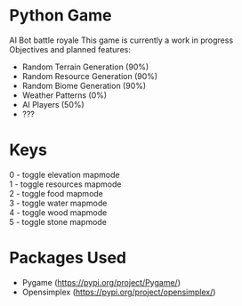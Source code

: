 # Python Game
AI Bot battle royale
This game is currently a work in progress <br />
Objectives and planned features: <br />
- Random Terrain Generation (90%)<br />
- Random Resource Generation (90%) <br />
- Random Biome Generation (90%)<br />
- Weather Patterns (0%)<br />
- AI Players (50%)<br />
- ???

# Keys
0 - toggle elevation mapmode <br />
1 - toggle resources mapmode <br />
2 - toggle food mapmode <br />
3 - toggle water mapmode <br />
4 - toggle wood mapmode <br />
5 - toggle stone mapmode <br />

# Packages Used <br />
- Pygame (https://pypi.org/project/Pygame/) <br />
- Opensimplex (https://pypi.org/project/opensimplex/) <br />
